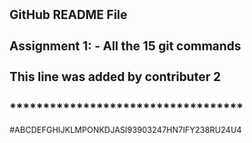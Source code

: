 ## GitHub README File
## Assignment 1: - All the 15 git commands
## 
## This line was added by contributer 2
## ***********************************
#ABCDEFGHIJKLMPONKDJASI93903247HN7IFY238RU24U4
